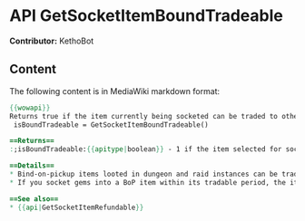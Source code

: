 # API GetSocketItemBoundTradeable

**Contributor:** KethoBot

## Content

The following content is in MediaWiki markdown format:

```mediawiki
{{wowapi}}
Returns true if the item currently being socketed can be traded to other eligible players (BoP boss loot).
 isBoundTradeable = GetSocketItemBoundTradeable()

==Returns==
:;isBoundTradeable:{{apitype|boolean}} - 1 if the item selected for socketing is BoP but can currently be traded to other eligible players, nil otherwise.

==Details==
* Bind-on-pickup items looted in dungeon and raid instances can be traded with other players present during the encounter the items dropped from within a limited timeframe.
* If you socket gems into a BoP item within its tradable period, the item will cease being tradable.

==See also==
* {{api|GetSocketItemRefundable}}
```